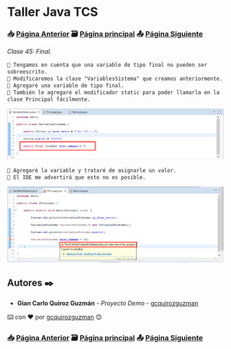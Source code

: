 # Taller Java TCS
### 📥 [Página Anterior](https://github.com/gcquirozguzman/java-tcs-202001/tree/STI0100001) 🗃️ [Página principal](https://github.com/gcquirozguzman/java-tcs-202001) 📤 [Página Siguiente](https://github.com/gcquirozguzman/java-tcs-202001/tree/HERE100001)

_Clase 45: Final._

```
📢 Tengamos en cuenta que una variable de tipo final no pueden ser sobreescrito. 
📢 Modificaremos la clase "VariablesSistema" que creamos anteriormente.
📢 Agregaré una variable de tipo final.
📢 También le agregaré el modificador static para poder llamarla en la clase Principal fácilmente.
```

![Error: imagen no ha sido cargada](https://github.com/gcquirozguzman/java-tcs-202001/blob/master/imagenes/FNAL100001_1.png)

```
📢 Agregaré la variable y trataré de asignarle un valor.
📢 El IDE me advertirá que esto no es posible.
```

![Error: imagen no ha sido cargada](https://github.com/gcquirozguzman/java-tcs-202001/blob/master/imagenes/FNAL100001_2.png)

## Autores ✒️

* **Gian Carlo Quiroz Guzmán** - *Proyecto Demo* - [gcquirozguzman](https://github.com/gcquirozguzman)

⌨️ con ❤️ por [gcquirozguzman](https://github.com/gcquirozguzman) 😊

### 📥 [Página Anterior](https://github.com/gcquirozguzman/java-tcs-202001/tree/STI0100001) 🗃️ [Página principal](https://github.com/gcquirozguzman/java-tcs-202001) 📤 [Página Siguiente](https://github.com/gcquirozguzman/java-tcs-202001/tree/HERE100001)
